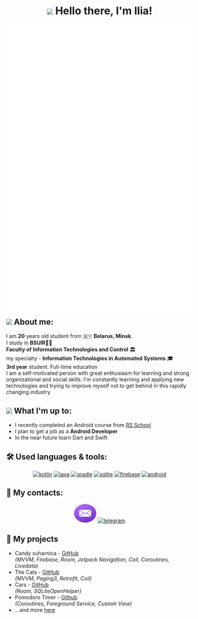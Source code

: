 <h1 align="center"><img src="https://emojis.slackmojis.com/emojis/images/1613365478/12953/meow_pink_bongo_wave.gif?1613365478" width="35" /> Hello there, I'm Ilia!</h1>

<img align="right" src="github-metrics.svg" alt="metrics" />

<h2><img src="https://emojis.slackmojis.com/emojis/images/1613284582/12797/meow_coffee.png?1613284582" width="30" /> About me:</h2>
<p>
  
  I am **20** years old student from 🇧🇾 **Belarus, Minsk**.  
  I study in **BSUIR**👨‍🎓    
  **Faculty of Information Technologies and Control** 🏛  
  my specialty - **Information Technologies in Automated Systems** 🎓   
  **3rd year** student. Full-time education  
  I am a self-motivated person with great enthusiasm for learning and strong organizational and social skills. I'm constantly learning and applying new technologies and trying to improve myself not to get behind in this rapidly changing industry
</p>

<h2><img src="https://emojis.slackmojis.com/emojis/images/1600706728/10521/meow_code.gif?1600706728" width="30" /> What I'm up to:</h2>
<p>
  
  - I recently completed an Android course from <a href="https://rs.school/android" target="blank">RS School</a>
  - I plan to get a job as a **Android Developer**
  - In the near future learn Dart and Swift
</p>

<h2>🛠️ Used languages & tools:</h2>
<p align="center" >
  <a href="https://kotlinlang.org" target="blank"><img src="https://cdn.jsdelivr.net/gh/devicons/devicon/icons/kotlin/kotlin-original.svg" alt="kotlin" width="60" height="50" /></a>
  <a href="https://www.java.com" target="blank"><img src="https://cdn.jsdelivr.net/gh/devicons/devicon/icons/java/java-original.svg" alt="java" width="60" height="50" /></a>
  <a href="https://gradle.org" target="blank"><img src="https://cdn.jsdelivr.net/gh/devicons/devicon/icons/gradle/gradle-plain.svg" alt="gradle" width="60" height="50" /></a>
  <a href="https://www.sqlite.org" target="blank"><img src="https://www.vectorlogo.zone/logos/sqlite/sqlite-icon.svg" alt="sqlite" width="60" height="50" /></a>
  <a href="https://firebase.google.com" target="blank"><img src="https://cdn.jsdelivr.net/gh/devicons/devicon/icons/firebase/firebase-plain.svg" alt="firebase" width="60" height="50" /></a>
  <a href="https://developer.android.com" target="blank"><img src="https://developer.android.com/images/logos/android.svg" alt="android" width="60" height="50" /></a>
</p>

<h2>🤝 My contacts:</h2>
<p align="center" >
  <a href="mailto:ilia.rodkin@gmail.com" target="blank"><img src="email-round-color.svg" alt="ilia.rodkin@gmail.com" width="60" height="50" /></a>
  <a href="https://t.me/iliaRodkin" target="blank"><img src="telegram-round-color.svg" alt="telegram" width="60" height="50" /></a>
</p>

## 💼 My projects

  - Candy suharnica - [GitHub](https://github.com/Zaharik12345/CandySuharnica)  
<i>(MVVM, Firebase, Room, Jetpack Navigation, Coil, Coroutines, Livedata)</i>
  - The Cats - [GitHub](https://github.com/IlyaRodkin/Task5)  
<i>(MVVM, Paging3, Retrofit, Coil)</i>
  - Cars - [GitHub](https://github.com/IlyaRodkin/Storage)  
<i>(Room, SQLiteOpenHelper)</i>
  - Pomodoro Timer - [Github](https://github.com/IlyaRodkin/pomodoro)  
<i>(Coroutines, Foreground Service, Custom View)</i>  
  - ...and more [here](https://github.com/IlyaRodkin?tab=repositories)
